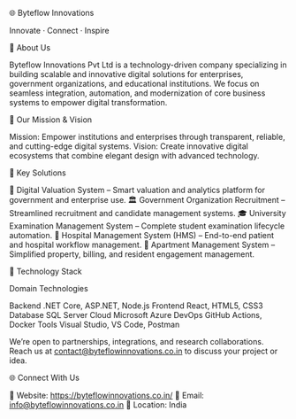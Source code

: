 🌐 Byteflow Innovations

Innovate · Connect · Inspire

🚀 About Us

Byteflow Innovations Pvt Ltd is a technology-driven company specializing in building scalable and innovative digital solutions for enterprises, government organizations, and educational institutions.
We focus on seamless integration, automation, and modernization of core business systems to empower digital transformation.

🚀 Our Mission & Vision

Mission: Empower institutions and enterprises through transparent, reliable, and cutting-edge digital systems.
Vision: Create innovative digital ecosystems that combine elegant design with advanced technology.

🧠 Key Solutions

💼 Digital Valuation System – Smart valuation and analytics platform for government and enterprise use.
🏛️ Government Organization Recruitment – Streamlined recruitment and candidate management systems.
🎓 University Examination Management System – Complete student examination lifecycle automation.
🏥 Hospital Management System (HMS) – End-to-end patient and hospital workflow management.
🏢 Apartment Management System – Simplified property, billing, and resident engagement management.

🧩 Technology Stack

Domain	Technologies

Backend	.NET Core, ASP.NET, Node.js
Frontend	React, HTML5, CSS3
Database	SQL Server
Cloud	Microsoft Azure
DevOps	GitHub Actions, Docker
Tools	Visual Studio, VS Code, Postman

We’re open to partnerships, integrations, and research collaborations.
Reach us at contact@byteflowinnovations.co.in to discuss your project or idea.

🌐 Connect With Us



🔗 Website: https://byteflowinnovations.co.in/
📧 Email: info@byteflowinnovations.co.in
📍 Location: India

